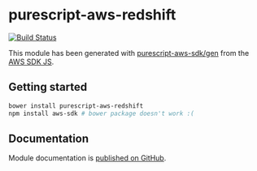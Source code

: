 # purescript-aws-redshift

[![Build Status](https://app.wercker.com/status/5909b9e96d1080804b17a28f72f87b6b/s/master)](https://app.wercker.com/project/byKey/5909b9e96d1080804b17a28f72f87b6b)

This module has been generated with [purescript-aws-sdk/gen](https://github.com/purescript-aws-sdk/gen) from the [AWS SDK JS](https://github.com/aws/aws-sdk-js).

## Getting started

```sh
bower install purescript-aws-redshift
npm install aws-sdk # bower package doesn't work :(
```

## Documentation

Module documentation is [published on GitHub](https://github.com/purescript-aws-sdk/purescript-aws-redshift/tree/master/docs).
